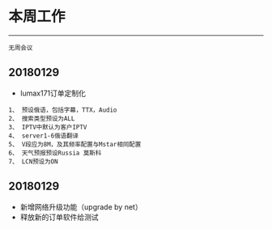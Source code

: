 # 本周工作  
***
`无周会议`  
## 20180129	 
- lumax171订单定制化  
```
1、 预设俄语，包括字幕，TTX，Audio 
2、 搜索类型预设为ALL 
3、 IPTV中默认为客户IPTV 
4、 server1-6俄语翻译 
5、 V段应为8M，及其频率配置与Mstar相同配置 
6、 天气预报预设Russia 莫斯科 
7、 LCN预设为ON 
```    
## 20180129 
- 新增网络升级功能（upgrade by net） 
- 释放新的订单软件给测试  

